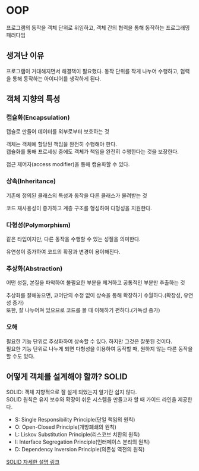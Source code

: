 # OOP
프로그램의 동작을 객체 단위로 위임하고, 객체 간의 협력을 통해 동작하는 프로그래밍 패러다임

## 생겨난 이유
프로그램이 거대해지면서 해결책이 필요했다. 동작 단위를 작게 나누어 수행하고, 협력을 통해 동작하는 아이디어를 생각하게 된다.

## 객체 지향의 특성

### 캡슐화(Encapsulation)
캡슐로 만들어 데이터를 외부로부터 보호하는 것   
   
객체는 객체에 할당된 책임을 완전히 수행해야 한다.   
캡슐화를 통해 프로세싱 중에도 객체가 책임을 완전히 수행한다는 것을 보장한다.   
   
접근 제어자(access modifier)을 통해 캡슐화할 수 있다.

### 상속(Inheritance)
기존에 정의된 클래스의 특성과 동작을 다른 클래스가 물려받는 것   
   
코드 재사용성이 증가하고 계층 구조를 형성하여 다형성을 지원한다.

### 다형성(Polymorphism)
같은 타입이지만, 다른 동작을 수행할 수 있는 성질을 의미한다.   
   
유연성이 증가하여 코드의 확장과 변경이 용이해진다.

### 추상화(Abstraction)
어떤 성질, 본질을 파악하여 불필요한 부분을 제거하고 공통적인 부분만 추출하는 것   
   
추상화를 잘해놓으면, 코어단의 수정 없이 상속을 통해 확장하기 수월하다.(확장성, 유연성 증가)   
또한, 잘 나누어져 있으므로 코드를 볼 때 이해하기 편하다.(가독성 증가)

### 오해
필요한 기능 단위로 추상화하여 상속할 수 있다. 하지만 그것은 잘못된 것이다.   
필요한 기능 단위로 나누게 되면 다형성을 이용하여 동작할 때, 원하지 않는 다른 동작을 할 수도 있다.

## 어떻게 객체를 설계해야 할까? SOLID
SOLID: 객체 지향적으로 잘 설계 되었는지 알기란 쉽지 않다.   
SOLID 원칙은 유지 보수와 확장이 쉬운 시스템을 만들고자 할 때 가이드 라인을 제공한다.   
   
- S: Single Responsibility Principle(단일 책임의 원칙)
- O: Open-Closed Principle(개방폐쇄의 원칙)
- L: Liskov Substitution Principle(리스코브 치환의 원칙)
- I: Interface Segregation Principle(인터페이스 분리의 원칙)
- D: Dependency Inversion Principle(의존성 역전의 원칙)

[SOLID 자세한 설명 링크](https://github.com/wonu606/TIL/blob/main/oop/SOLID.md)
